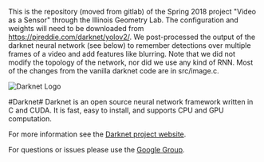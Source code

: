 This is the repository (moved from gitlab) of the Spring 2018 project "Video as a Sensor" through the Illinois Geometry Lab. The configuration and weights will need to be downloaded from https://pjreddie.com/darknet/yolov2/. We post-processed the output of the darknet neural network (see below) to remember detections over multiple frames of a video and add features like blurring. Note that we did not modify the topology of the network, nor did we use any kind of RNN. Most of the changes from the vanilla darknet code are in src/image.c.

![Darknet Logo](http://pjreddie.com/media/files/darknet-black-small.png)

#Darknet#
Darknet is an open source neural network framework written in C and CUDA. It is fast, easy to install, and supports CPU and GPU computation.

For more information see the [Darknet project website](http://pjreddie.com/darknet).

For questions or issues please use the [Google Group](https://groups.google.com/forum/#!forum/darknet).
